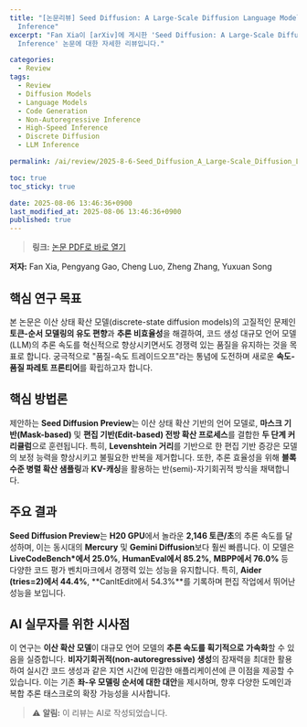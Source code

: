 ```yaml
---
title: "[논문리뷰] Seed Diffusion: A Large-Scale Diffusion Language Model with High-Speed
  Inference"
excerpt: "Fan Xia이 [arXiv]에 게시한 'Seed Diffusion: A Large-Scale Diffusion Language Model with High-Speed
  Inference' 논문에 대한 자세한 리뷰입니다."

categories:
  - Review
tags:
  - Review
  - Diffusion Models
  - Language Models
  - Code Generation
  - Non-Autoregressive Inference
  - High-Speed Inference
  - Discrete Diffusion
  - LLM Inference

permalink: /ai/review/2025-8-6-Seed_Diffusion_A_Large-Scale_Diffusion_Language_Model_with_High-Speed_Inference/

toc: true
toc_sticky: true

date: 2025-08-06 13:46:36+0900
last_modified_at: 2025-08-06 13:46:36+0900
published: true
---
```

> **링크:** [논문 PDF로 바로 열기](https://arxiv.org/abs/2508.02193)

**저자:** Fan Xia, Pengyang Gao, Cheng Luo, Zheng Zhang, Yuxuan Song



## 핵심 연구 목표
본 논문은 이산 상태 확산 모델(discrete-state diffusion models)의 고질적인 문제인 **토큰-순서 모델링의 유도 편향**과 **추론 비효율성**을 해결하여, 코드 생성 대규모 언어 모델(LLM)의 추론 속도를 혁신적으로 향상시키면서도 경쟁력 있는 품질을 유지하는 것을 목표로 합니다. 궁극적으로 "품질-속도 트레이드오프"라는 통념에 도전하며 새로운 **속도-품질 파레토 프론티어**를 확립하고자 합니다.

## 핵심 방법론
제안하는 **Seed Diffusion Preview**는 이산 상태 확산 기반의 언어 모델로, **마스크 기반(Mask-based)** 및 **편집 기반(Edit-based) 전방 확산 프로세스**를 결합한 **두 단계 커리큘럼**으로 훈련됩니다. 특히, **Levenshtein 거리**를 기반으로 한 편집 기반 증강은 모델의 보정 능력을 향상시키고 불필요한 반복을 제거합니다. 또한, 추론 효율성을 위해 **블록 수준 병렬 확산 샘플링**과 **KV-캐싱**을 활용하는 반(semi)-자기회귀적 방식을 채택합니다.

## 주요 결과
**Seed Diffusion Preview**는 **H20 GPU**에서 놀라운 **2,146 토큰/초**의 추론 속도를 달성하며, 이는 동시대의 **Mercury** 및 **Gemini Diffusion**보다 훨씬 빠릅니다. 이 모델은 **LiveCodeBench*에서 25.0%**, **HumanEval에서 85.2%**, **MBPP에서 76.0%** 등 다양한 코드 평가 벤치마크에서 경쟁력 있는 성능을 유지합니다. 특히, **Aider (tries=2)에서 44.4%**, **CanItEdit에서 54.3%**를 기록하며 편집 작업에서 뛰어난 성능을 보입니다.

## AI 실무자를 위한 시사점
이 연구는 **이산 확산 모델**이 대규모 언어 모델의 **추론 속도를 획기적으로 가속화**할 수 있음을 실증합니다. **비자기회귀적(non-autoregressive) 생성**의 잠재력을 최대한 활용하여 실시간 코드 생성과 같은 지연 시간에 민감한 애플리케이션에 큰 이점을 제공할 수 있습니다. 이는 기존 **좌-우 모델링 순서에 대한 대안**을 제시하며, 향후 다양한 도메인과 복합 추론 태스크로의 확장 가능성을 시사합니다.

> ⚠️ **알림:** 이 리뷰는 AI로 작성되었습니다.
